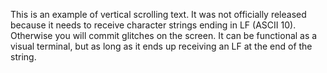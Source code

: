This is an example of vertical scrolling text. It was not officially released because it needs to receive character strings ending in LF (ASCII 10). Otherwise you will commit glitches on the screen. It can be functional as a visual terminal, but as long as it ends up receiving an LF at the end of the string.
